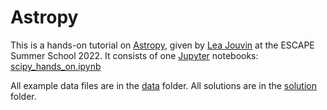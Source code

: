 # Astropy

This is a hands-on tutorial on [Astropy](https://www.astropy.org/), given by [Lea Jouvin](https://github.com/JouvinLea)  at the ESCAPE Summer School 2022.
It consists of one [Jupyter](https://jupyter.org/) notebooks: [scipy_hands_on.ipynb](astropy_hands_on.ipynb)

All example data files are in the [data](data) folder.
All solutions are in the [solution](solution) folder.
